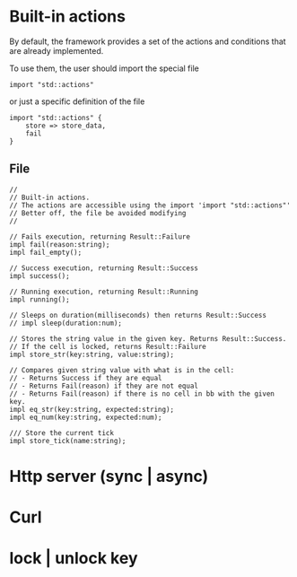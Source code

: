 # Built-in actions
By default, the framework provides a set of the actions 
and conditions that are already implemented.

To use them, the user should import the special file
```f-tree
import "std::actions"
```
or just a specific definition of the file
```f-tree
import "std::actions" {
    store => store_data,
    fail
}
```

## File
```f-tree
//
// Built-in actions. 
// The actions are accessible using the import 'import "std::actions"' 
// Better off, the file be avoided modifying
//

// Fails execution, returning Result::Failure        
impl fail(reason:string);
impl fail_empty();

// Success execution, returning Result::Success  
impl success();

// Running execution, returning Result::Running  
impl running();

// Sleeps on duration(milliseconds) then returns Result::Success
// impl sleep(duration:num);

// Stores the string value in the given key. Returns Result::Success. 
// If the cell is locked, returns Result::Failure   
impl store_str(key:string, value:string);

// Compares given string value with what is in the cell:
// - Returns Success if they are equal
// - Returns Fail(reason) if they are not equal
// - Returns Fail(reason) if there is no cell in bb with the given key.
impl eq_str(key:string, expected:string);
impl eq_num(key:string, expected:num);

/// Store the current tick
impl store_tick(name:string);

```



# Http server (sync | async)
# Curl
# lock | unlock key
 
